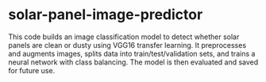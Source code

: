 # solar-panel-image-predictor
This code builds an image classification model to detect whether solar panels are clean or dusty using VGG16 transfer learning. It preprocesses and augments images, splits data into train/test/validation sets, and trains a neural network with class balancing. The model is then evaluated and saved for future use.

